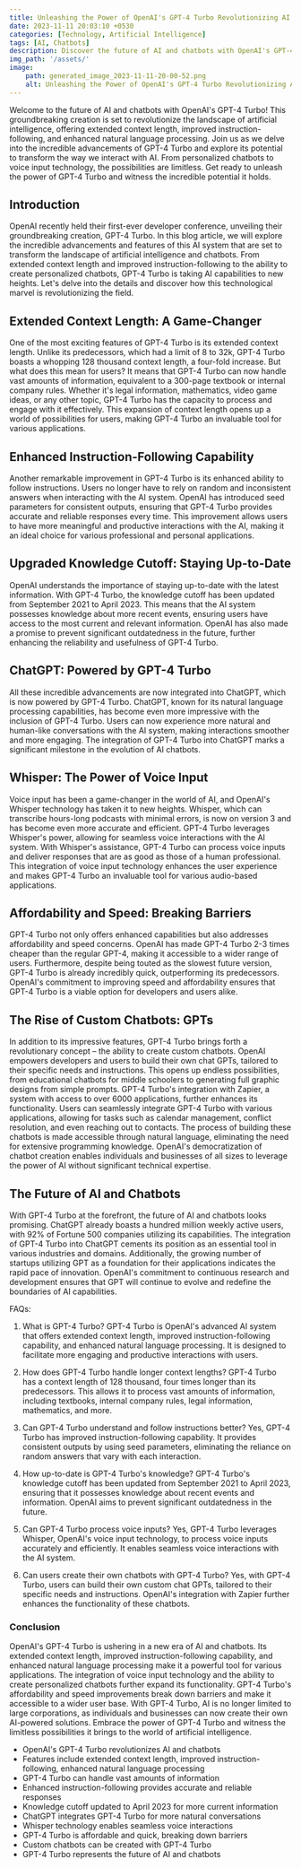 ```yaml
---
title: Unleashing the Power of OpenAI's GPT-4 Turbo Revolutionizing AI and Chatbots
date: 2023-11-11 20:03:10 +0530
categories: [Technology, Artificial Intelligence]
tags: [AI, Chatbots]
description: Discover the future of AI and chatbots with OpenAI's GPT-4 Turbo. Revolutionize interactions with extended context length, improved instruction-following, and enhanced natural language processing. Explore its capabilities and create personalized chatbots for endless possibilities. Embrace the power of GPT-4 Turbo and unleash your creativity today.
img_path: '/assets/'
image:
    path: generated_image_2023-11-11-20-00-52.png
    alt: Unleashing the Power of OpenAI's GPT-4 Turbo Revolutionizing AI and Chatbots
---
```




Welcome to the future of AI and chatbots with OpenAI's GPT-4 Turbo! This groundbreaking creation is set to revolutionize the landscape of artificial intelligence, offering extended context length, improved instruction-following, and enhanced natural language processing. Join us as we delve into the incredible advancements of GPT-4 Turbo and explore its potential to transform the way we interact with AI. From personalized chatbots to voice input technology, the possibilities are limitless. Get ready to unleash the power of GPT-4 Turbo and witness the incredible potential it holds.



## Introduction ##

OpenAI recently held their first-ever developer conference, unveiling their groundbreaking creation, GPT-4 Turbo. In this blog article, we will explore the incredible advancements and features of this AI system that are set to transform the landscape of artificial intelligence and chatbots. From extended context length and improved instruction-following to the ability to create personalized chatbots, GPT-4 Turbo is taking AI capabilities to new heights. Let's delve into the details and discover how this technological marvel is revolutionizing the field.

## Extended Context Length: A Game-Changer ##

One of the most exciting features of GPT-4 Turbo is its extended context length. Unlike its predecessors, which had a limit of 8 to 32k, GPT-4 Turbo boasts a whopping 128 thousand context length, a four-fold increase. But what does this mean for users? It means that GPT-4 Turbo can now handle vast amounts of information, equivalent to a 300-page textbook or internal company rules. Whether it's legal information, mathematics, video game ideas, or any other topic, GPT-4 Turbo has the capacity to process and engage with it effectively. This expansion of context length opens up a world of possibilities for users, making GPT-4 Turbo an invaluable tool for various applications.

## Enhanced Instruction-Following Capability ##

Another remarkable improvement in GPT-4 Turbo is its enhanced ability to follow instructions. Users no longer have to rely on random and inconsistent answers when interacting with the AI system. OpenAI has introduced seed parameters for consistent outputs, ensuring that GPT-4 Turbo provides accurate and reliable responses every time. This improvement allows users to have more meaningful and productive interactions with the AI, making it an ideal choice for various professional and personal applications.

## Upgraded Knowledge Cutoff: Staying Up-to-Date ##

OpenAI understands the importance of staying up-to-date with the latest information. With GPT-4 Turbo, the knowledge cutoff has been updated from September 2021 to April 2023. This means that the AI system possesses knowledge about more recent events, ensuring users have access to the most current and relevant information. OpenAI has also made a promise to prevent significant outdatedness in the future, further enhancing the reliability and usefulness of GPT-4 Turbo.

## ChatGPT: Powered by GPT-4 Turbo ##

All these incredible advancements are now integrated into ChatGPT, which is now powered by GPT-4 Turbo. ChatGPT, known for its natural language processing capabilities, has become even more impressive with the inclusion of GPT-4 Turbo. Users can now experience more natural and human-like conversations with the AI system, making interactions smoother and more engaging. The integration of GPT-4 Turbo into ChatGPT marks a significant milestone in the evolution of AI chatbots.

## Whisper: The Power of Voice Input ##

Voice input has been a game-changer in the world of AI, and OpenAI's Whisper technology has taken it to new heights. Whisper, which can transcribe hours-long podcasts with minimal errors, is now on version 3 and has become even more accurate and efficient. GPT-4 Turbo leverages Whisper's power, allowing for seamless voice interactions with the AI system. With Whisper's assistance, GPT-4 Turbo can process voice inputs and deliver responses that are as good as those of a human professional. This integration of voice input technology enhances the user experience and makes GPT-4 Turbo an invaluable tool for various audio-based applications.

## Affordability and Speed: Breaking Barriers ##

GPT-4 Turbo not only offers enhanced capabilities but also addresses affordability and speed concerns. OpenAI has made GPT-4 Turbo 2-3 times cheaper than the regular GPT-4, making it accessible to a wider range of users. Furthermore, despite being touted as the slowest future version, GPT-4 Turbo is already incredibly quick, outperforming its predecessors. OpenAI's commitment to improving speed and affordability ensures that GPT-4 Turbo is a viable option for developers and users alike.

## The Rise of Custom Chatbots: GPTs ##

In addition to its impressive features, GPT-4 Turbo brings forth a revolutionary concept – the ability to create custom chatbots. OpenAI empowers developers and users to build their own chat GPTs, tailored to their specific needs and instructions. This opens up endless possibilities, from educational chatbots for middle schoolers to generating full graphic designs from simple prompts. GPT-4 Turbo's integration with Zapier, a system with access to over 6000 applications, further enhances its functionality. Users can seamlessly integrate GPT-4 Turbo with various applications, allowing for tasks such as calendar management, conflict resolution, and even reaching out to contacts. The process of building these chatbots is made accessible through natural language, eliminating the need for extensive programming knowledge. OpenAI's democratization of chatbot creation enables individuals and businesses of all sizes to leverage the power of AI without significant technical expertise.

## The Future of AI and Chatbots ##

With GPT-4 Turbo at the forefront, the future of AI and chatbots looks promising. ChatGPT already boasts a hundred million weekly active users, with 92% of Fortune 500 companies utilizing its capabilities. The integration of GPT-4 Turbo into ChatGPT cements its position as an essential tool in various industries and domains. Additionally, the growing number of startups utilizing GPT as a foundation for their applications indicates the rapid pace of innovation. OpenAI's commitment to continuous research and development ensures that GPT will continue to evolve and redefine the boundaries of AI capabilities.


FAQs:

1. What is GPT-4 Turbo?
GPT-4 Turbo is OpenAI's advanced AI system that offers extended context length, improved instruction-following capability, and enhanced natural language processing. It is designed to facilitate more engaging and productive interactions with users.

2. How does GPT-4 Turbo handle longer context lengths?
GPT-4 Turbo has a context length of 128 thousand, four times longer than its predecessors. This allows it to process vast amounts of information, including textbooks, internal company rules, legal information, mathematics, and more.

3. Can GPT-4 Turbo understand and follow instructions better?
Yes, GPT-4 Turbo has improved instruction-following capability. It provides consistent outputs by using seed parameters, eliminating the reliance on random answers that vary with each interaction.

4. How up-to-date is GPT-4 Turbo's knowledge?
GPT-4 Turbo's knowledge cutoff has been updated from September 2021 to April 2023, ensuring that it possesses knowledge about recent events and information. OpenAI aims to prevent significant outdatedness in the future.

5. Can GPT-4 Turbo process voice inputs?
Yes, GPT-4 Turbo leverages Whisper, OpenAI's voice input technology, to process voice inputs accurately and efficiently. It enables seamless voice interactions with the AI system.

6. Can users create their own chatbots with GPT-4 Turbo?
Yes, with GPT-4 Turbo, users can build their own custom chat GPTs, tailored to their specific needs and instructions. OpenAI's integration with Zapier further enhances the functionality of these chatbots.


### Conclusion

OpenAI's GPT-4 Turbo is ushering in a new era of AI and chatbots. Its extended context length, improved instruction-following capability, and enhanced natural language processing make it a powerful tool for various applications. The integration of voice input technology and the ability to create personalized chatbots further expand its functionality. GPT-4 Turbo's affordability and speed improvements break down barriers and make it accessible to a wider user base. With GPT-4 Turbo, AI is no longer limited to large corporations, as individuals and businesses can now create their own AI-powered solutions. Embrace the power of GPT-4 Turbo and witness the limitless possibilities it brings to the world of artificial intelligence.


- OpenAI's GPT-4 Turbo revolutionizes AI and chatbots
- Features include extended context length, improved instruction-following, enhanced natural language processing
- GPT-4 Turbo can handle vast amounts of information
- Enhanced instruction-following provides accurate and reliable responses
- Knowledge cutoff updated to April 2023 for more current information
- ChatGPT integrates GPT-4 Turbo for more natural conversations
- Whisper technology enables seamless voice interactions
- GPT-4 Turbo is affordable and quick, breaking down barriers
- Custom chatbots can be created with GPT-4 Turbo
- GPT-4 Turbo represents the future of AI and chatbots
